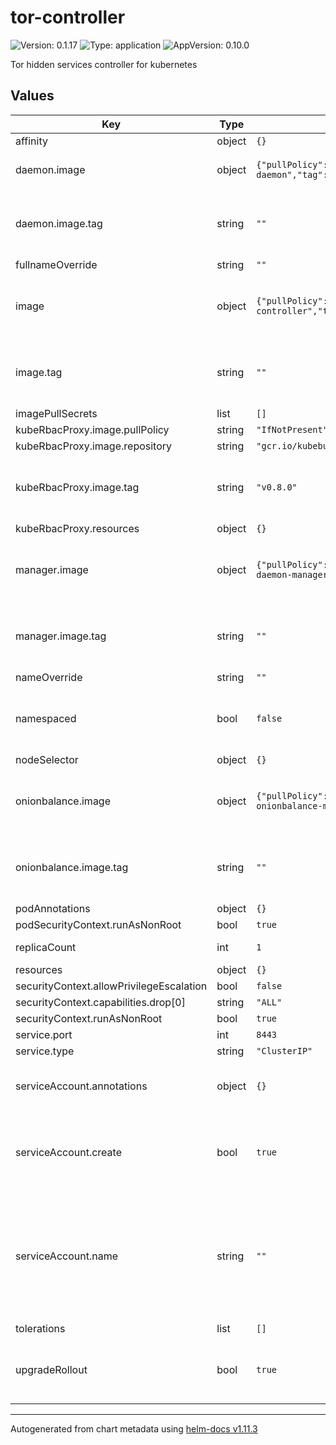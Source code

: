 # tor-controller

![Version: 0.1.17](https://img.shields.io/badge/Version-0.1.17-informational?style=flat-square) ![Type: application](https://img.shields.io/badge/Type-application-informational?style=flat-square) ![AppVersion: 0.10.0](https://img.shields.io/badge/AppVersion-0.10.0-informational?style=flat-square)

Tor hidden services controller for kubernetes

## Values

| Key | Type | Default | Description |
|-----|------|---------|-------------|
| affinity | object | `{}` |  |
| daemon.image | object | `{"pullPolicy":"Always","repository":"quay.io/bugfest/tor-daemon","tag":""}` | tor-daemon image, it runs Tor client |
| daemon.image.tag | string | `""` | Overrides the image tag whose default is the chart appVersion. |
| fullnameOverride | string | `""` |  |
| image | object | `{"pullPolicy":"Always","repository":"quay.io/bugfest/tor-controller","tag":""}` | tor-controller image, it watches onionservices objects |
| image.tag | string | `""` | Overrides the image tag whose default is the chart appVersion. |
| imagePullSecrets | list | `[]` |  |
| kubeRbacProxy.image.pullPolicy | string | `"IfNotPresent"` |  |
| kubeRbacProxy.image.repository | string | `"gcr.io/kubebuilder/kube-rbac-proxy"` |  |
| kubeRbacProxy.image.tag | string | `"v0.8.0"` | Overrides the image tag whose default is the chart appVersion. |
| kubeRbacProxy.resources | object | `{}` |  |
| manager.image | object | `{"pullPolicy":"Always","repository":"quay.io/bugfest/tor-daemon-manager","tag":""}` | tor-daemon-manager image, it runs Tor client with manager |
| manager.image.tag | string | `""` | Overrides the image tag whose default is the chart appVersion. |
| nameOverride | string | `""` |  |
| namespaced | bool | `false` | If enabled, permissions are restricted to the target Namespace |
| nodeSelector | object | `{}` |  |
| onionbalance.image | object | `{"pullPolicy":"Always","repository":"quay.io/bugfest/tor-onionbalance-manager","tag":""}` | tor-onionbalance-manager image, it runs Tor client |
| onionbalance.image.tag | string | `""` | Overrides the image tag whose default is the chart appVersion. |
| podAnnotations | object | `{}` |  |
| podSecurityContext.runAsNonRoot | bool | `true` |  |
| replicaCount | int | `1` | Daemonset replica count |
| resources | object | `{}` |  |
| securityContext.allowPrivilegeEscalation | bool | `false` |  |
| securityContext.capabilities.drop[0] | string | `"ALL"` |  |
| securityContext.runAsNonRoot | bool | `true` |  |
| service.port | int | `8443` |  |
| service.type | string | `"ClusterIP"` |  |
| serviceAccount.annotations | object | `{}` | Annotations to add to the service account |
| serviceAccount.create | bool | `true` | Specifies whether a service account should be created |
| serviceAccount.name | string | `""` | The name of the service account to use. If not set and create is true, a name is generated using the fullname template |
| tolerations | list | `[]` |  |
| upgradeRollout | bool | `true` | Automatically rollout controller deployment after upgrade |

----------------------------------------------
Autogenerated from chart metadata using [helm-docs v1.11.3](https://github.com/norwoodj/helm-docs/releases/v1.11.3)
